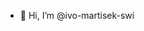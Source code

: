 - 👋 Hi, I’m @ivo-martisek-swi

<!---
ivo-martisek-swi/ivo-martisek-swi is a ✨ special ✨ repository because its `README.md` (this file) appears on your GitHub profile.
You can click the Preview link to take a look at your changes.
--->

